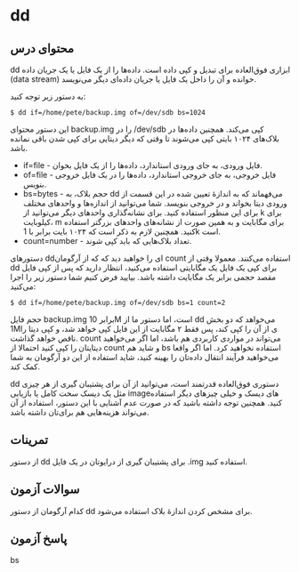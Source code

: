 # ‏dd

## محتوای درس

‏dd ابزاری فوق‌العاده برای تبدیل و کپی داده است. داده‌ها را از یک فایل یا یک جریان
داده (data stream) خوانده و آن را داخل یک فایل یا جریان داده‌ای دیگر می‌نویسد. 

به دستور زیر توجه کنید:

```
$ dd if=/home/pete/backup.img of=/dev/sdb bs=1024
```

این دستور محتوای backup.img را در ‎/dev/sdb کپی می‌کند. همچنین داده‌ها در بلاک‌های
۱۰۲۴ بایتی کپی می‌شوند تا وقتی که دیگر دیتایی برای کپی شدن باقی نمانده باشد.

- ‏if=file - فایل ورودی، به جای ورودی استاندارد‌، داده‌ها را از یک فایل بخوان.
- of=file - فایل خروجی، به جای خروجی استاندارد‌، داده‌ها را در یک فایل خروجی بنویس.
- bs=bytes - حجم بلاک، به dd می‌فهماند که به اندازهٔ تعیین شده در این قسمت از ورودی
  دیتا بخواند و در خروجی بنویسد. شما می‌توانید از اندازه‌ها و واحد‌های مختلف برای این منظور
  استفاده کنید. برای نشانه‌گذاری واحد‌های دیگر می‌توانید از k برای کیلوبایت‌، m برای مگابایت و
  به همین صورت از نشانه‌های واحد‌های بزرگتر استفاده کنید. همچنین لازم به ذکر است که ۱۰۲۴ 
  بایت برابر با 1k است. 
- count=number - تعداد بلاک‌هایی که باید کپی شوند. 

دستور‌های dd‌ای را خواهید دید که که از آرگومان count استفاده می‌کنند. معمولا وقتی
از dd برای کپی یک فایل یک مگابایتی استفاده می‌کنید، انتظار دارید که پس از کپی
فایل مقصد حجمی برابر یک مگابایت داشته باشد. بیایید فرض کنیم شما دستور زیر را
اجرا می‌کنید:

```
$ dd if=/home/pete/backup.img of=/dev/sdb bs=1 count=2
```

حجم فایل backup.img برابر 10M است، اما دستور ما از dd می‌خواهد که دو بخش 1Mی از
آن را کپی کند، پس فقط ۲ مگابایت از این فایل کپی خواهد شد، و کپی دیتا را ناقص
خواهد گذاشت. count می‌تواند در مواردی کاربردی هم باشد‌، اما اگر می‌خواهید دیتایتان
را کپی کنید احتمالا از count و شاید هم bs استفاده نخواهید کرد. اما اگر واقعا می‌خواهید 
فرآیند انتقال داده‌تان را بهینه کنید‌، شاید استفاده از این دو آرگومان به شما کمک کند. 

‏dd دستوری فوق‌العاده قدرتمند است‌، می‌توانید از آن برای پشتیبان گیری از هر چیزی مثل
یک دیسک سخت کامل یا بازیابی image‌های دیسک و خیلی چیز‌های دیگر استفاده کنید.
همچنین توجه داشته باشید که در صورت عدم آشنایی با این دستور، استفاده از آن
می‌تواند هزینه‌هایی هم برای‌تان داشته باشد.

## تمرینات

از دستور dd برای پشتیبان گیری از درایو‌تان در یک فایل ‎.img استفاده کنید.

## سوالات آزمون

کدام آرگومان از دستور dd برای مشخص کردن اندازهٔ بلاک استفاده می‌شود. 

## پاسخ آزمون

bs
